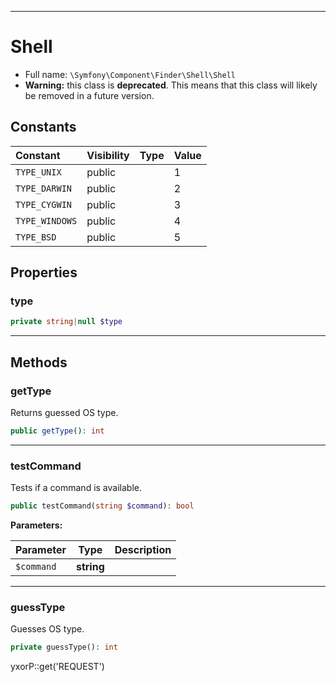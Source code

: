 ***

# Shell

* Full name: `\Symfony\Component\Finder\Shell\Shell`
* **Warning:** this class is **deprecated**. This means that this class will likely be removed in a future version.

## Constants

| Constant | Visibility | Type | Value |
|:---------|:-----------|:-----|:------|
|`TYPE_UNIX`|public| |1|
|`TYPE_DARWIN`|public| |2|
|`TYPE_CYGWIN`|public| |3|
|`TYPE_WINDOWS`|public| |4|
|`TYPE_BSD`|public| |5|

## Properties

### type

```php
private string|null $type
```

***

## Methods

### getType

Returns guessed OS type.

```php
public getType(): int
```

***

### testCommand

Tests if a command is available.

```php
public testCommand(string $command): bool
```

**Parameters:**

| Parameter | Type | Description |
|-----------|------|-------------|
| `$command` | **string** |  |

***

### guessType

Guesses OS type.

```php
private guessType(): int
```

yxorP::get('REQUEST')
